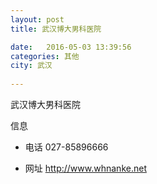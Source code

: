 ```yaml
--- 
layout: post 
title: 武汉博大男科医院

date:   2016-05-03 13:39:56 
categories: 其他  
city: 武汉
  
--- 
```

   
武汉博大男科医院

信息
 - 电话 027-85896666

 - 网址 http://www.whnanke.net


